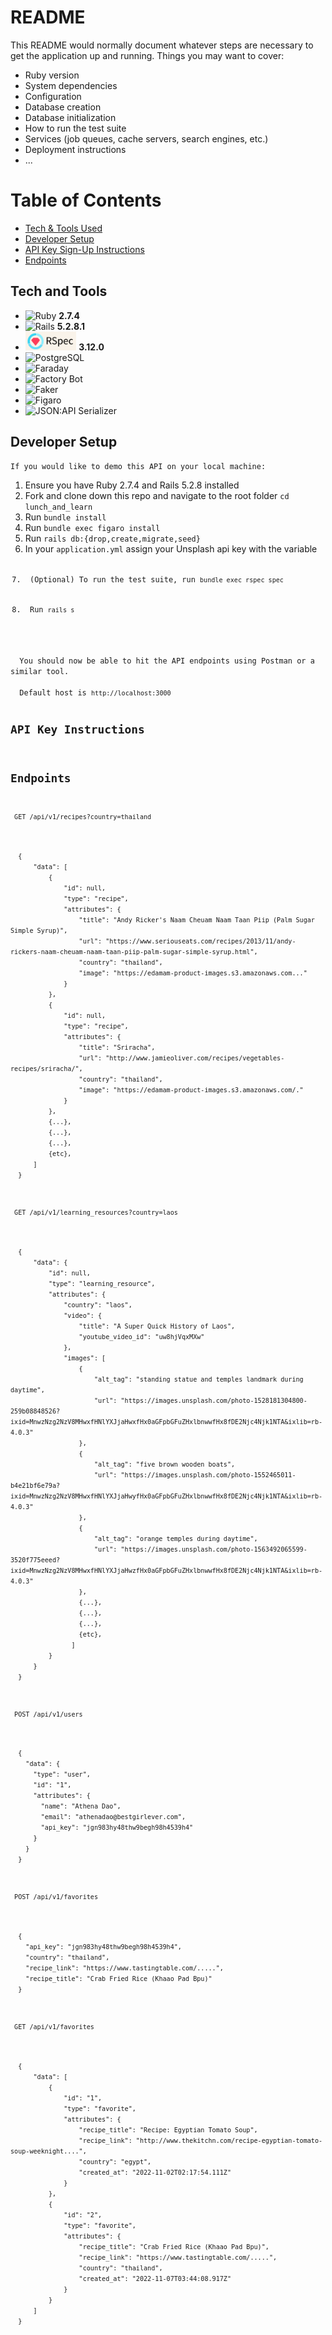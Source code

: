 # README
This README would normally document whatever steps are necessary to get the
application up and running.
Things you may want to cover:
* Ruby version
* System dependencies
* Configuration
* Database creation
* Database initialization
* How to run the test suite
* Services (job queues, cache servers, search engines, etc.)
* Deployment instructions
* ...

# Table of Contents
  - [Tech & Tools Used](#tech-and-tools)
  - [Developer Setup](#setup)
  - [API Key Sign-Up Instructions](#api-key-sign-up-instructions)
  - [Endpoints](#endpoints)

## Tech and Tools
  - ![Ruby](https://img.shields.io/badge/Ruby-CC342D?style=for-the-badge&logo=ruby&logoColor=white) **2.7.4**
  - ![Rails](https://img.shields.io/badge/Ruby_on_Rails-CC0000?style=for-the-badge&logo=ruby-on-rails&logoColor=white) **5.2.8.1**
  - <img src="app/images/rspec_badge.png" alt="RSpec" height="30"> **3.12.0**
  - ![PostgreSQL](https://img.shields.io/badge/PostgreSQL-316192?style=for-the-badge&logo=postgresql&logoColor=white)
  - ![Faraday]()
  - ![Factory Bot]()
  - ![Faker]()
  - ![Figaro]()
  - ![JSON:API Serializer]()
  

## Developer Setup
    If you would like to demo this API on your local machine:
  <ol>
    <li> Ensure you have Ruby 2.7.4 and Rails 5.2.8 installed </li>
    <li> Fork and clone down this repo and navigate to the root folder <code>cd lunch_and_learn</code></li>
    <li> Run <code>bundle install</code> </li>
    <li> Run <code>bundle exec figaro install</code> </li>
    <li> Run <code>rails db:{drop,create,migrate,seed}</code> </li>
    <li> In your <code>application.yml</code> assign your Unsplash api key with the variable <code> </li>
    <li> (Optional) To run the test suite, run <code>bundle exec rspec spec</code> </li>
    <li> Run <code>rails s</code> </li>
  </ol>
  You should now be able to hit the API endpoints using Postman or a similar tool.<br>
  Default host is <code>http://localhost:3000</code>


## API Key Instructions

## Endpoints

  <code> GET /api/v1/recipes?country=thailand </code>

<code>
  {
      "data": [
          {
              "id": null,
              "type": "recipe",
              "attributes": {
                  "title": "Andy Ricker's Naam Cheuam Naam Taan Piip (Palm Sugar Simple Syrup)",
                  "url": "https://www.seriouseats.com/recipes/2013/11/andy-rickers-naam-cheuam-naam-taan-piip-palm-sugar-simple-syrup.html",
                  "country": "thailand",
                  "image": "https://edamam-product-images.s3.amazonaws.com..."
              }
          },
          {
              "id": null,
              "type": "recipe",
              "attributes": {
                  "title": "Sriracha",
                  "url": "http://www.jamieoliver.com/recipes/vegetables-recipes/sriracha/",
                  "country": "thailand",
                  "image": "https://edamam-product-images.s3.amazonaws.com/."
              }
          },
          {...},
          {...},
          {...},
          {etc},
      ]
  }
</code>

<code> GET /api/v1/learning_resources?country=laos</code>

<code>
  {
      "data": {
          "id": null,
          "type": "learning_resource",
          "attributes": {
              "country": "laos",
              "video": {
                  "title": "A Super Quick History of Laos",
                  "youtube_video_id": "uw8hjVqxMXw"
              },
              "images": [
                  {
                      "alt_tag": "standing statue and temples landmark during daytime",
                      "url": "https://images.unsplash.com/photo-1528181304800-259b08848526?ixid=MnwzNzg2NzV8MHwxfHNlYXJjaHwxfHx0aGFpbGFuZHxlbnwwfHx8fDE2Njc4Njk1NTA&ixlib=rb-4.0.3"
                  },
                  {
                      "alt_tag": "five brown wooden boats",
                      "url": "https://images.unsplash.com/photo-1552465011-b4e21bf6e79a?ixid=MnwzNzg2NzV8MHwxfHNlYXJjaHwyfHx0aGFpbGFuZHxlbnwwfHx8fDE2Njc4Njk1NTA&ixlib=rb-4.0.3"
                  },
                  {
                      "alt_tag": "orange temples during daytime",
                      "url": "https://images.unsplash.com/photo-1563492065599-3520f775eeed?ixid=MnwzNzg2NzV8MHwxfHNlYXJjaHwzfHx0aGFpbGFuZHxlbnwwfHx8fDE2Njc4Njk1NTA&ixlib=rb-4.0.3"
                  },
                  {...},
                  {...},
                  {...},
                  {etc},
                ]
          }
      }
  }
</code>

<code> POST /api/v1/users </code>

<code>
  {
    "data": {
      "type": "user",
      "id": "1",
      "attributes": {
        "name": "Athena Dao",
        "email": "athenadao@bestgirlever.com",
        "api_key": "jgn983hy48thw9begh98h4539h4"
      }
    }
  }
  </code>

  <code> POST /api/v1/favorites </code>

<code>
  {
    "api_key": "jgn983hy48thw9begh98h4539h4",
    "country": "thailand",
    "recipe_link": "https://www.tastingtable.com/.....",
    "recipe_title": "Crab Fried Rice (Khaao Pad Bpu)"
  }
  </code>

  <code> GET /api/v1/favorites </code>

  <code>
  {
      "data": [
          {
              "id": "1",
              "type": "favorite",
              "attributes": {
                  "recipe_title": "Recipe: Egyptian Tomato Soup",
                  "recipe_link": "http://www.thekitchn.com/recipe-egyptian-tomato-soup-weeknight....",
                  "country": "egypt",
                  "created_at": "2022-11-02T02:17:54.111Z"
              }
          },
          {
              "id": "2",
              "type": "favorite",
              "attributes": {
                  "recipe_title": "Crab Fried Rice (Khaao Pad Bpu)",
                  "recipe_link": "https://www.tastingtable.com/.....",
                  "country": "thailand",
                  "created_at": "2022-11-07T03:44:08.917Z"
              }
          }
      ]
  }
</code>